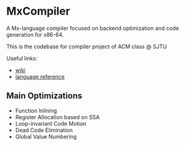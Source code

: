 # MxCompiler
A Mx-language compiler focused on backend optimization and code generation for x86-64.

This is the codebase for compiler project of ACM class @ SJTU

Useful links:
- [wiki](https://acm.sjtu.edu.cn/wiki/Compiler_2017)
- [language reference](https://acm.sjtu.edu.cn/w/images/3/30/M_language_manual.pdf?20170401)

## Main Optimizations
- Function Inlining
- Register Allocation based on SSA
- Loop-invariant Code Motion
- Dead Code Elimination
- Global Value Numbering

